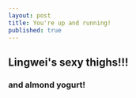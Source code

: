 ```yaml
---
layout: post
title: You're up and running!
published: true
---
```

## Lingwei's sexy thighs!!!

### and almond yogurt!